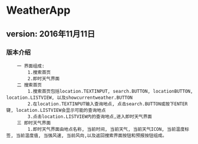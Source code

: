 # WeatherApp
## version: 2016年11月11日
### 版本介绍
        一 界面组成:
            1.搜索首页
            2.即时天气界面
        二 搜索首页
            1.搜索首页包括location.TEXTINPUT, search.BUTTON, locationBUTTON, location.LISTVIEW, 以及showcurrentweather.BUTTON
            2.在location.TEXTINPUT输入查询地点, 点击search.BUTTON或按下ENTER键, location.LISTVIEW会显示可能的查询地点
            3.点击location.LISTVIEW内的查询地点,进入即时天气界面
        三 即时天气界面
            1.即时天气界面由地点名称, 当前时间, 当前天气, 当前天气ICON, 当前温度标签, 当前温度值, 当强风速, 当前风向,以及返回搜索界面按钮和预报按钮组成。
            
